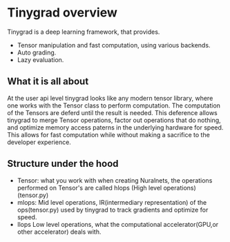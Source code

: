 # Tinygrad overview
Tinygrad is a deep learning framework, that provides.
* Tensor manipulation and fast computation, using various backends.
* Auto grading.
* Lazy evaluation.

## What it is all about
At the user api level tinygrad looks like any modern tensor library, where one works with the Tensor class to perform computation.
The computation of the Tensors are deferd until the result is needed. This deference allows tinygrad to merge Tensor operations, factor out operations that do nothing, and optimize memory access paterns in the underlying hardware for speed. This allows for fast computation while without making a sacrifice to the developer experience.

## Structure under the hood

* Tensor: what you work with when creating Nuralnets, the operations performed on Tensor's are called hlops (High level operations)(tensor.py)
* mlops: Mid level operations, IR(intermediary representation) of the ops(tensor.py) used by tinygrad to track gradients and optimize for speed.
* llops Low level operations, what the computational accelerator(GPU,or other accelerator) deals with.
